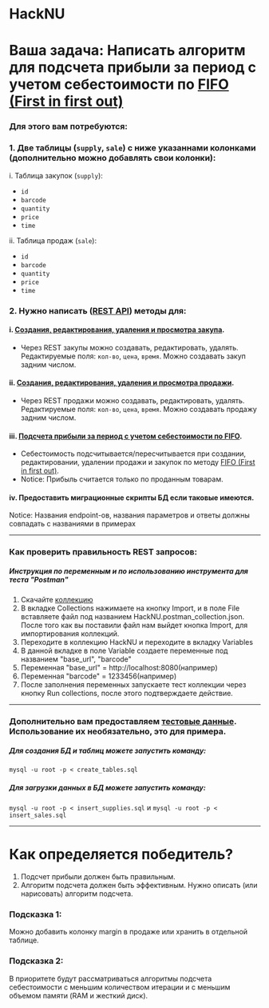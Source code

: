 # HackNU

# Ваша задача: Написать алгоритм для подсчета прибыли за период с учетом себестоимости по [FIFO (First in first out)](https://ru.wikipedia.org/wiki/FIFO_%D0%B8_LIFO)

### Для этого вам потребуются:
### 1. Две таблицы (`supply`, `sale`) с ниже указаннами колонками (дополнительно можно добавлять свои колонки):
i. Таблица закупок (`supply`):
- `id`
- `barcode`
- `quantity`
- `price`
- `time`

ii. Таблица продаж (`sale`):
- `id`
- `barcode`
- `quantity`
- `price`
- `time`

### 2. Нужно написать ([REST API](https://habr.com/ru/articles/483202/)) методы для:
#### i. [Создания, редактирования, удаления и просмотра закупа](https://umaghacknu.docs.apiary.io/#reference/0/0/0).
- Через REST закупы можно создавать, редактировать, удалять. Редактируемые поля: `кол-во`, `цена`, `время`. Можно создавать закуп задним числом.
#### ii. [Создания, редактирования, удаления и просмотра продажи](https://umaghacknu.docs.apiary.io/#reference/0/1/0).
- Через REST продажи можно создавать, редактировать, удалять. Редактируемые поля: `кол-во`, `цена`, `время`. Можно создавать продажу задним числом.
#### iii. [Подсчета прибыли за период с учетом себестоимости по FIFO](https://umaghacknu.docs.apiary.io/#reference/0/2/0).
- Себестоимость подсчитывается/пересчитывается при создании, редактировании, удалении продажи и закупок по методу [FIFO (First in first out)](https://ru.wikipedia.org/wiki/FIFO_%D0%B8_LIFO).
- Notice: Прибыль считается только по проданным товарам.
 
#### iv. Предоставить миграционные скрипты БД если таковые имеются.

Notice: Названия endpoint-ов, названия параметров и ответы должны совпадать с названиями в примерах

----


### Как проверить правильность REST запросов:
##### Инструкция по переменным и по использованию инструмента для теста "Postman"
1. Скачайте [коллекцию](https://github.com/khangroupkz/HackNU/tree/main/HackNU.postman_collection.json)
2. В вкладке Collections нажимаете на кнопку Import, и в поле File вставляете файл под названием HackNU.postman_collection.json. После того как вы поставили файл нам выйдет кнопка Import, для импортирования коллекций.
3. Переходите в коллекцию HackNU и переходите в вкладку Variables
4. В данной вкладке в поле Variable создаете переменные под названием "base_url", "barcode"
5. Переменная "base_url" = http://localhost:8080(например)
6. Переменная "barcode" = 1233456(например)
7. После заполнения переменных запускаете тест коллекции через кнопку Run collections, после этого подтверждаете действие.

----


### Дополнительно вам предоставляем [тестовые данные](https://github.com/khangroupkz/HackNU/tree/main/database). Использование их необязательно, это для примера.
##### Для создания БД и таблиц можете запустить команду:
`mysql -u root -p < create_tables.sql`
##### Для загрузки данных в БД можете запустить команду:
`mysql -u root -p < insert_supplies.sql` и `mysql -u root -p < insert_sales.sql`

----

# Как определяется победитель?
1. Подсчет прибыли должен быть правильным.
2. Алгоритм подсчета должен быть эффективным. Нужно описать (или нарисовать) алгоритм подсчета.

### Подсказка 1:
Можно добавить колонку margin в продаже или хранить в отдельной таблице.

### Подсказка 2:
В приоритете будут рассматриваться алгоритмы подсчета себестоимости с меньшим количеством итерации и с меньшим объемом памяти (RAM и жесткий диск).
